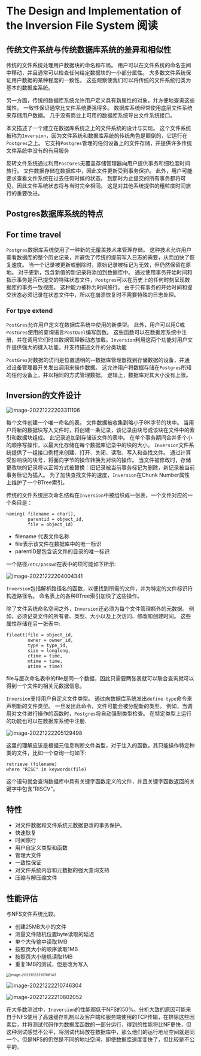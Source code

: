 # The Design and Implementation of the Inversion File System 阅读

## 传统文件系统与传统数据库系统的差异和相似性

传统的文件系统处理用户数据块的命名和布局。 用户可以在文件系统的命名空间中移动，并且通常可以检查任何给定数据块的一小部分属性。 大多数文件系统保证用户数据的某种程度的一致性。 这些观察使我们可以将传统的文件系统归类为基本的数据库系统。

另一方面，传统的数据库系统允许用户定义具有新属性的对象，并方便地查询这些属性。 一致性保证通常比文件系统要强得多。 数据库系统经常使用底层文件系统来存储用户数据。 几乎没有商业上可用的数据库系统导出文件系统接口。

本文描述了一个建立在数据库系统之上的文件系统的设计与实现。 这个文件系统被称为`Inversion`，因为文件系统和数据库系统的传统角色是颠倒的，它运行在`Postgres`之上。 它支持`Postgres`管理的任何设备上的文件存储，并提供许多传统文件系统中没有的有用服务 

反转文件系统通过利用`PostGres`无覆盖存储管理器向用户提供事务和细粒度时间旅行。 文件数据存储在数据库中，因此文件更新受到事务保护。 此外，用户可能要求查看文件系统在过去任何时候的状态。 到那时为止提交的所有事务都将可见，因此文件系统状态将与当时完全相同。 这是对其他系统提供的粗粒度时间旅行的重要改进。 

## Postgres数据库系统的特点

## For time travel

`Postgres`数据库系统使用了一种新的无覆盖技术来管理存储。 这种技术允许用户查看数据库的整个历史记录，并避免了传统的提前写入日志的需要，从而加快了恢复速度。 当一个记录被更新或删除时，原始记录被标记为无效，但仍然保留在原地。 对于更新，包含新值的新记录将添加到数据库中。 通过使用事务开始时间和指示事务是否已提交的特殊状态文件，`Postgres`可以在历史上的任何时刻呈现数据库的事务一致视图。 这种能力被称为时间旅行。 由于只有事务的开始时间和提交状态必须记录在状态文件中，所以在崩溃恢复时不需要特殊的日志处理。 

### For tpye extend

`PostGres`允许用户定义在数据库系统中使用的新类型。 此外，用户可以用C或`PostGres`使用的查询语言`PostQuel`编写函数。 这些函数可以在数据库系统中注册，并在调用它们时由数据管理器动态加载。`Inversion`利用这两个功能对用户文件提供强大的键入功能，并支持描述文件的分类功能 



`PostGres`对数据的访问是位置透明的--数据库管理器找到存储数据的设备，并通过设备管理器开关发出调用来操作数据。 这允许用户将数据存储在`Postgres`所知的任何设备上，并以相同的方式管理数据。 逻辑上，数据库对其大小没有上限。 



## Inversion的文件设计

![image-20221222203311106](assert/image-20221222203311106.png)

每个文件创建一个唯一命名的表。 文件数据被收集到略小于8K字节的块中。 当用户将新的数据块写入文件时，将创建一条记录，该记录由块号或该块在文件中的索引和数据块组成。 此记录追加到存储该文件的表中。 在单个事务期间合并多个小的顺序写操作，以最大化存储在每个数据库记录中的块的大小。 `Inversion`文件系统提供了一组接口例程来创建、打开、关闭、读取、写入和查找文件。 通过计算受影响块的块号，将面向字节的操作转换为对块的操作。 当文件被修改时，存储更改块的记录将以正常方式被替换：旧记录被当前事务标记为删除，新记录被当前事务标记为插入。 为了加快查找文件的速度，`Inversion`在Chunk Number属性上维护了一个BTree索引。 



传统的文件系统层次命名结构在`Inversion`中被组织成一张表，一个文件对应的一个条目是：

```
naming( filename = char[],
		parentid = object_id,
		file = object_id)
```

- filename 代表文件名称
- file表示该文件在数据库中的唯一标识
- parentID是包含该文件的目录的唯一标识

一个路径`/etc/passwd`在表中的项可能如下所示:

![image-20221222204004341](assert/image-20221222204004341.png)

`Inversion`包括解析路径名的函数，以便找到所需的文件，并为特定的文件标识符构造路径名。 命名表上的各种BTree索引加快了这些操作。 

除了文件系统命名空间之外，`Inversion`还必须为每个文件管理额外的元数据。 例如，必须记录文件的所有者、类型、大小以及上次访问、修改和创建时间。 这些属性存储在另一张表中:

```
fileatt(file = object_id,
		owner = owner_id,
		type = type_id,
		size = longlong,
		ctime = time,
		mtime = time,
		atime = time)
```

file与层次命名表中的file是同一个数据，因此只需要两张表就可以联合查询就可以得到一个文件的相关元数据信息。

`Inversion`支持用户自定义文件类型。 通过向数据库系统发出`define type`命令来声明新的文件类型。 一旦发出此命令，文件可能会被分配新的类型。 例如，当调用对文件进行操作的函数时，`Postgres`将自动强制类型检查。 在特定类型上运行的功能也可以在数据库系统中注册.

![image-20221222205129498](assert/image-20221222205129498.png)

这里的理解应该是根据元信息判断文件类型，对于注入的函数，其只能操作特定种类的文件，比如一个查询一句如下:

```
retrieve (filename)
where "RISC" in keywords(file)
```

这个语句就会查询数据库中具有关键字函数定义的文件，并且关键字函数返回的关键字中包含"RISCV"。



## 特性

- 对文件数据和文件系统元数据更改的事务保护。 
- 快速恢复
- 时间旅行
- 用户自定义类型和函数
- 管理大文件
- 一致性保证
- 对文件系统内容和元数据的强大查询支持
- 压缩与解压缩文件



## 性能评估

与NFS文件系统比较。

- 创建25MB大小的文件
- 测量文件随机位置byte读取的延迟
- 单个大传输中读取1MB
- 按照页大小的顺序读取1MB
- 按照页大小随机读取1MB
- 重复1MB的测试，但是改为写入



<img src="assert/image-20221222210706143.png" alt="image-20221222210706143" style="zoom: 67%;" />



![image-20221222210746304](assert/image-20221222210746304.png)

![image-20221222210802052](assert/image-20221222210802052.png)



在大多数测试中，`Ineversion`的性能都低于NFS的50%。分析大致的原因可能来自于NFS使用了高速缓存机制以及客户端和服务端使用的TCP传输，在排除这些因素后，并将测试代码作为数据库函数的一部分运行，得到的性能将比NF更快，但这种测试感觉不公平，将测试代码放在数据库中，那么他们的运行地址空间就是同一个，但是NFS的仍然是不同的地址空间，即使数据库速度变快了，但比较是不公平的。


